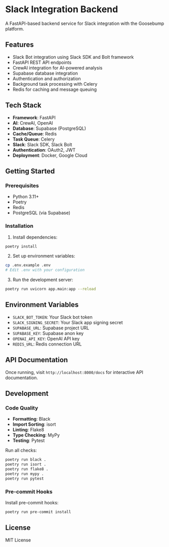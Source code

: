 # Slack Integration Backend

A FastAPI-based backend service for Slack integration with the Goosebump platform.

## Features

- Slack Bot integration using Slack SDK and Bolt framework
- FastAPI REST API endpoints
- CrewAI integration for AI-powered analysis
- Supabase database integration
- Authentication and authorization
- Background task processing with Celery
- Redis for caching and message queuing

## Tech Stack

- **Framework**: FastAPI
- **AI**: CrewAI, OpenAI
- **Database**: Supabase (PostgreSQL)
- **Cache/Queue**: Redis
- **Task Queue**: Celery
- **Slack**: Slack SDK, Slack Bolt
- **Authentication**: OAuth2, JWT
- **Deployment**: Docker, Google Cloud

## Getting Started

### Prerequisites

- Python 3.11+
- Poetry
- Redis
- PostgreSQL (via Supabase)

### Installation

1. Install dependencies:
```bash
poetry install
```

2. Set up environment variables:
```bash
cp .env.example .env
# Edit .env with your configuration
```

3. Run the development server:
```bash
poetry run uvicorn app.main:app --reload
```

## Environment Variables

- `SLACK_BOT_TOKEN`: Your Slack bot token
- `SLACK_SIGNING_SECRET`: Your Slack app signing secret
- `SUPABASE_URL`: Supabase project URL
- `SUPABASE_KEY`: Supabase anon key
- `OPENAI_API_KEY`: OpenAI API key
- `REDIS_URL`: Redis connection URL

## API Documentation

Once running, visit `http://localhost:8000/docs` for interactive API documentation.

## Development

### Code Quality

- **Formatting**: Black
- **Import Sorting**: isort
- **Linting**: Flake8
- **Type Checking**: MyPy
- **Testing**: Pytest

Run all checks:
```bash
poetry run black .
poetry run isort .
poetry run flake8 .
poetry run mypy .
poetry run pytest
```

### Pre-commit Hooks

Install pre-commit hooks:
```bash
poetry run pre-commit install
```

## License

MIT License

